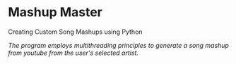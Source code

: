 # Mashup Master
Creating Custom Song Mashups using Python

*The program employs multithreading principles to generate a song mashup from youtube from the user's selected artist.*
